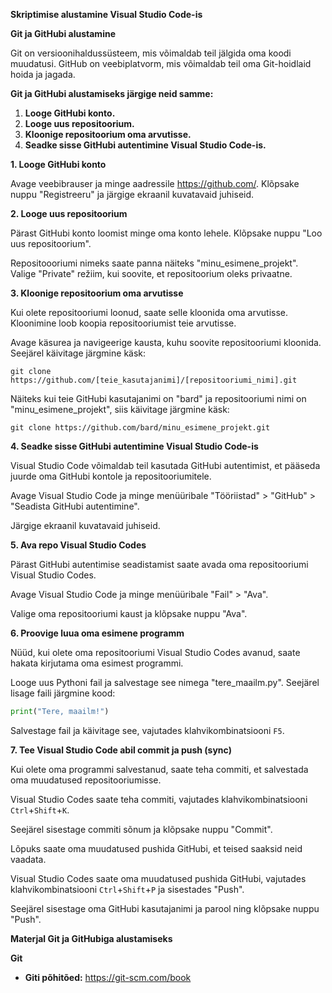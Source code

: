 **Skriptimise alustamine Visual Studio Code-is**

**Git ja GitHubi alustamine**

Git on versioonihaldussüsteem, mis võimaldab teil jälgida oma koodi muudatusi. GitHub on veebiplatvorm, mis võimaldab teil oma Git-hoidlaid hoida ja jagada.

**Git ja GitHubi alustamiseks järgige neid samme:**

1. **Looge GitHubi konto.**
2. **Looge uus repositoorium.**
3. **Kloonige repositoorium oma arvutisse.**
4. **Seadke sisse GitHubi autentimine Visual Studio Code-is.**

**1. Looge GitHubi konto**

Avage veebibrauser ja minge aadressile https://github.com/. Klõpsake nuppu "Registreeru" ja järgige ekraanil kuvatavaid juhiseid.

**2. Looge uus repositoorium**

Pärast GitHubi konto loomist minge oma konto lehele. Klõpsake nuppu "Loo uus repositoorium".

Repositoooriumi nimeks saate panna näiteks "minu_esimene_projekt". Valige "Private" režiim, kui soovite, et repositoorium oleks privaatne.

**3. Kloonige repositoorium oma arvutisse**

Kui olete repositooriumi loonud, saate selle kloonida oma arvutisse. Kloonimine loob koopia repositooriumist teie arvutisse.

Avage käsurea ja navigeerige kausta, kuhu soovite repositooriumi kloonida. Seejärel käivitage järgmine käsk:

```
git clone https://github.com/[teie_kasutajanimi]/[repositooriumi_nimi].git
```

Näiteks kui teie GitHubi kasutajanimi on "bard" ja repositooriumi nimi on "minu_esimene_projekt", siis käivitage järgmine käsk:

```
git clone https://github.com/bard/minu_esimene_projekt.git
```

**4. Seadke sisse GitHubi autentimine Visual Studio Code-is**

Visual Studio Code võimaldab teil kasutada GitHubi autentimist, et pääseda juurde oma GitHubi kontole ja repositooriumitele.

Avage Visual Studio Code ja minge menüüribale "Tööriistad" > "GitHub" > "Seadista GitHubi autentimine".

Järgige ekraanil kuvatavaid juhiseid.

**5. Ava repo Visual Studio Codes**

Pärast GitHubi autentimise seadistamist saate avada oma repositooriumi Visual Studio Codes.

Avage Visual Studio Code ja minge menüüribale "Fail" > "Ava".

Valige oma repositooriumi kaust ja klõpsake nuppu "Ava".

**6. Proovige luua oma esimene programm**

Nüüd, kui olete oma repositooriumi Visual Studio Codes avanud, saate hakata kirjutama oma esimest programmi.

Looge uus Pythoni fail ja salvestage see nimega "tere_maailm.py". Seejärel lisage faili järgmine kood:

```python
print("Tere, maailm!")
```

Salvestage fail ja käivitage see, vajutades klahvikombinatsiooni `F5`.

**7. Tee Visual Studio Code abil commit ja push (sync)**

Kui olete oma programmi salvestanud, saate teha commiti, et salvestada oma muudatused repositooriumisse.

Visual Studio Codes saate teha commiti, vajutades klahvikombinatsiooni `Ctrl`+`Shift`+`K`.

Seejärel sisestage commiti sõnum ja klõpsake nuppu "Commit".

Lõpuks saate oma muudatused pushida GitHubi, et teised saaksid neid vaadata.

Visual Studio Codes saate oma muudatused pushida GitHubi, vajutades klahvikombinatsiooni `Ctrl`+`Shift`+`P` ja sisestades "Push".

Seejärel sisestage oma GitHubi kasutajanimi ja parool ning klõpsake nuppu "Push".

**Materjal Git ja GitHubiga alustamiseks**

**Git**

* **Giti põhitõed:** https://git-scm.com/book

